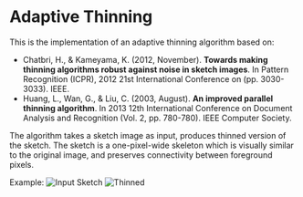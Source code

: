Adaptive Thinning
=================

This is the implementation of an adaptive thinning algorithm based on:

* Chatbri, H., & Kameyama, K. (2012, November). **Towards making thinning algorithms robust against noise in sketch images**. In Pattern Recognition (ICPR), 2012 21st International Conference on (pp. 3030-3033). IEEE.
* Huang, L., Wan, G., & Liu, C. (2003, August). **An improved parallel thinning algorithm**. In 2013 12th International Conference on Document Analysis and Recognition (Vol. 2, pp. 780-780). IEEE Computer Society.

The algorithm takes a sketch image as input, produces thinned version of the sketch. The sketch is a one-pixel-wide skeleton which is visually similar to the original image, and preserves connectivity between foreground pixels.

Example:
![Input Sketch](https://cloud.githubusercontent.com/assets/853842/4787415/a62c71b4-5daa-11e4-89ee-de617aede8b7.jpg)
![Thinned](https://cloud.githubusercontent.com/assets/853842/4787414/a618a292-5daa-11e4-8c53-d656a3521565.jpg)

